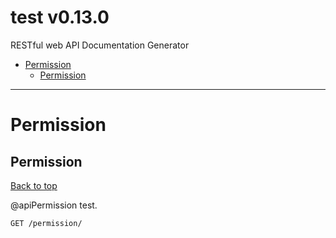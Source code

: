 <a name="top"></a>
# test v0.13.0

RESTful web API Documentation Generator

 - [Permission](#Permission)
   - [Permission](#Permission)

___


# <a name='Permission'></a> Permission

## <a name='Permission'></a> Permission
[Back to top](#top)

<p>@apiPermission test.</p>

```
GET /permission/
```

